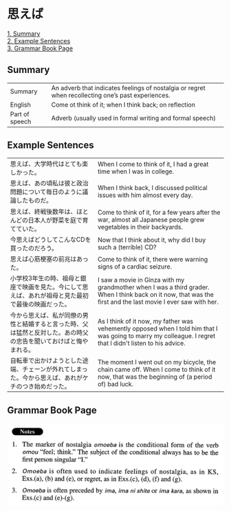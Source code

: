 # 思えば

[1. Summary](#summary)<br>
[2. Example Sentences](#example-sentences)<br>
[3. Grammar Book Page](#grammar-book-page)<br>


## Summary

<table><tr>   <td>Summary</td>   <td>An adverb that indicates feelings of nostalgia or regret when recollecting one’s past experiences.</td></tr><tr>   <td>English</td>   <td>Come ot think of it; when I think back; on reflection</td></tr><tr>   <td>Part of speech</td>   <td>Adverb (usually used in formal writing and formal speech)</td></tr></table>

## Example Sentences

<table><tr>   <td>思えば、大学時代はとても楽しかった。</td>   <td>When I come to think of it, I had a great time when I was in college.</td></tr><tr>   <td>思えば、あの頃私は彼と政治問題について毎日のように議論したものだ。</td>   <td>When I think back, I discussed political issues with him almost every day.</td></tr><tr>   <td>思えば、終戦後数年は、ほとんどの日本人が野菜を庭で育てていた。</td>   <td>Come to think of it, for a few years after the war, almost all Japanese people grew vegetables in their backyards.</td></tr><tr>   <td>今思えばどうしてこんなCDを買ったのだろう。</td>   <td>Now that I think about it, why did I buy such a (terrible) CD?</td></tr><tr>   <td>思えば心筋梗塞の前兆はあった。</td>   <td>Come to think of it, there were warning signs of a cardiac seizure.</td></tr><tr>   <td>小学校3年生の時、祖母と銀座で映画を見た。今にして思えば、あれが祖母と見た最初で最後の映画だった。</td>   <td>I saw a movie in Ginza with my grandmother when I was a third grader. When I think back on it now, that was the first and the last movie I ever saw with her.</td></tr><tr>   <td>今から思えば、私が同僚の男性と結婚すると言った時、父は猛然と反対した。あの時父の忠告を聞いておけばと悔やまれる。</td>   <td>As I think of it now, my father was vehemently opposed when I told him that I was going to marry my colleague. I regret that I didn't listen to his advice.</td></tr><tr>   <td>自転車で出かけようとした途端、チェーンが外れてしまった。今から思えば、あれがケチのつき始めだった。</td>   <td>The moment I went out on my bicycle, the chain came off. When I come to think of it now, that was the beginning of (a period of) bad luck.</td></tr></table>

## Grammar Book Page

![](../img/Advanced思えば.png)


